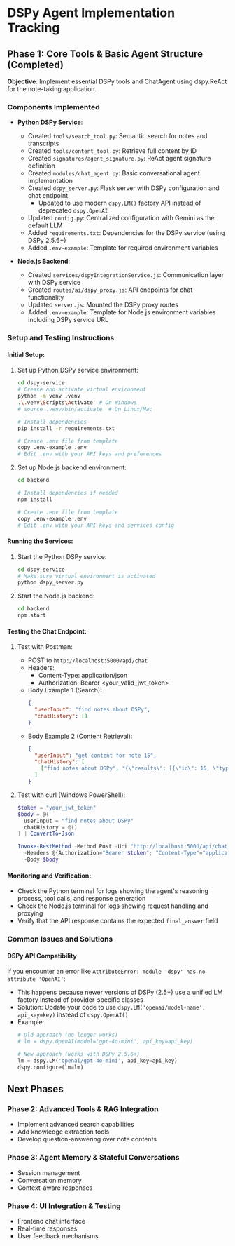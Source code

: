 # DSPy Agent Implementation Tracking

## Phase 1: Core Tools & Basic Agent Structure (Completed)

**Objective**: Implement essential DSPy tools and ChatAgent using dspy.ReAct for the note-taking application.

### Components Implemented
- **Python DSPy Service**:
  - Created `tools/search_tool.py`: Semantic search for notes and transcripts
  - Created `tools/content_tool.py`: Retrieve full content by ID
  - Created `signatures/agent_signature.py`: ReAct agent signature definition
  - Created `modules/chat_agent.py`: Basic conversational agent implementation
  - Created `dspy_server.py`: Flask server with DSPy configuration and chat endpoint
    - Updated to use modern `dspy.LM()` factory API instead of deprecated `dspy.OpenAI`
  - Updated `config.py`: Centralized configuration with Gemini as the default LLM
  - Added `requirements.txt`: Dependencies for the DSPy service (using DSPy 2.5.6+)
  - Added `.env-example`: Template for required environment variables

- **Node.js Backend**:
  - Created `services/dspyIntegrationService.js`: Communication layer with DSPy service
  - Created `routes/ai/dspy_proxy.js`: API endpoints for chat functionality
  - Updated `server.js`: Mounted the DSPy proxy routes
  - Added `.env-example`: Template for Node.js environment variables including DSPy service URL

### Setup and Testing Instructions

#### Initial Setup:
1. Set up Python DSPy service environment:
   ```bash
   cd dspy-service
   # Create and activate virtual environment
   python -m venv .venv
   .\.venv\Scripts\Activate  # On Windows
   # source .venv/bin/activate  # On Linux/Mac
   
   # Install dependencies
   pip install -r requirements.txt
   
   # Create .env file from template
   copy .env-example .env
   # Edit .env with your API keys and preferences
   ```

2. Set up Node.js backend environment:
   ```bash
   cd backend
   
   # Install dependencies if needed
   npm install
   
   # Create .env file from template
   copy .env-example .env
   # Edit .env with your API keys and services config
   ```

#### Running the Services:
1. Start the Python DSPy service:
   ```bash
   cd dspy-service
   # Make sure virtual environment is activated
   python dspy_server.py
   ```

2. Start the Node.js backend:
   ```bash
   cd backend
   npm start
   ```

#### Testing the Chat Endpoint:
1. Test with Postman:
   - POST to `http://localhost:5000/api/chat`
   - Headers:
     - Content-Type: application/json
     - Authorization: Bearer <your_valid_jwt_token>
   - Body Example 1 (Search):
     ```json
     {
       "userInput": "find notes about DSPy",
       "chatHistory": []
     }
     ```
   - Body Example 2 (Content Retrieval):
     ```json
     {
       "userInput": "get content for note 15",
       "chatHistory": [
         ["find notes about DSPy", "{\"results\": [{\"id\": 15, \"type\": \"note\", \"title\": \"DSPy Planning\", \"relevance\": 0.85, \"preview\": \"Initial thoughts on DSPy integration...\"}]}"]
       ]
     }
     ```

2. Test with curl (Windows PowerShell):
   ```powershell
   $token = "your_jwt_token"
   $body = @{
     userInput = "find notes about DSPy"
     chatHistory = @()
   } | ConvertTo-Json
   
   Invoke-RestMethod -Method Post -Uri "http://localhost:5000/api/chat" `
     -Headers @{Authorization="Bearer $token"; "Content-Type"="application/json"} `
     -Body $body
   ```

#### Monitoring and Verification:
- Check the Python terminal for logs showing the agent's reasoning process, tool calls, and response generation
- Check the Node.js terminal for logs showing request handling and proxying
- Verify that the API response contains the expected `final_answer` field

### Common Issues and Solutions

#### DSPy API Compatibility

If you encounter an error like `AttributeError: module 'dspy' has no attribute 'OpenAI'`:
- This happens because newer versions of DSPy (2.5+) use a unified LM factory instead of provider-specific classes
- Solution: Update your code to use `dspy.LM('openai/model-name', api_key=key)` instead of `dspy.OpenAI()`
- Example:
  ```python
  # Old approach (no longer works)
  # lm = dspy.OpenAI(model='gpt-4o-mini', api_key=api_key)
  
  # New approach (works with DSPy 2.5.6+)
  lm = dspy.LM('openai/gpt-4o-mini', api_key=api_key)
  dspy.configure(lm=lm)
  ```

## Next Phases

### Phase 2: Advanced Tools & RAG Integration
- Implement advanced search capabilities
- Add knowledge extraction tools
- Develop question-answering over note contents

### Phase 3: Agent Memory & Stateful Conversations
- Session management
- Conversation memory
- Context-aware responses

### Phase 4: UI Integration & Testing
- Frontend chat interface
- Real-time responses
- User feedback mechanisms

